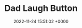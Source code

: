 ---
title: "Dad Laugh Button"
link: "https://dadlaughbutton.com"
date: "2022-11-24 15:51:02 +0000"
---